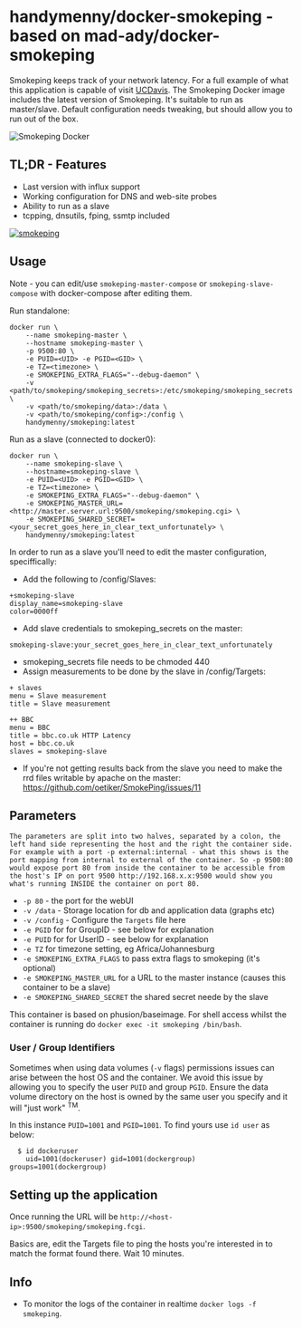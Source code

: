 # handymenny/docker-smokeping - based on mad-ady/docker-smokeping

Smokeping keeps track of your network latency. For a full example of what this application is capable of visit [UCDavis](http://smokeping.ucdavis.edu/cgi-bin/smokeping.fcgi). The Smokeping Docker image includes the latest version of Smokeping. It's suitable to run as master/slave. Default configuration needs tweaking, but should allow you to run out of the box.

![Smokeping Docker](https://github.com/magicdude4eva/docker-smokeping/raw/master/docker-smokeping.png)

## TL;DR - Features
* Last version with influx support
* Working configuration for DNS and web-site probes
* Ability to run as a slave
* tcpping, dnsutils, fping, ssmtp included

[![smokeping](https://oss.oetiker.ch/smokeping/inc/smokeping-logo.png)](https://oss.oetiker.ch/smokeping/)

## Usage

Note - you can edit/use `smokeping-master-compose` or `smokeping-slave-compose` with docker-compose after editing them.

Run standalone:

```
docker run \
    --name smokeping-master \
    --hostname smokeping-master \
    -p 9500:80 \
    -e PUID=<UID> -e PGID=<GID> \
    -e TZ=<timezone> \
    -e SMOKEPING_EXTRA_FLAGS="--debug-daemon" \
    -v <path/to/smokeping/smokeping_secrets>:/etc/smokeping/smokeping_secrets \
    -v <path/to/smokeping/data>:/data \
    -v <path/to/smokeping/config>:/config \
    handymenny/smokeping:latest
```

Run as a slave (connected to docker0):
```
docker run \
    --name smokeping-slave \
    --hostname=smokeping-slave \
    -e PUID=<UID> -e PGID=<GID> \
    -e TZ=<timezone> \
    -e SMOKEPING_EXTRA_FLAGS="--debug-daemon" \
    -e SMOKEPING_MASTER_URL=<http://master.server.url:9500/smokeping/smokeping.cgi> \
    -e SMOKEPING_SHARED_SECRET=<your_secret_goes_here_in_clear_text_unfortunately> \
    handymenny/smokeping:latest
```
In order to run as a slave you'll need to edit the master configuration, speciffically:
* Add the following to /config/Slaves:
```
+smokeping-slave
display_name=smokeping-slave
color=0000ff
```
* Add slave credentials to smokeping_secrets on the master:
```
smokeping-slave:your_secret_goes_here_in_clear_text_unfortunately
```
* smokeping_secrets file needs to be chmoded 440
* Assign measurements to be done by the slave in /config/Targets:
```
+ slaves
menu = Slave measurement
title = Slave measurement

++ BBC
menu = BBC
title = bbc.co.uk HTTP Latency
host = bbc.co.uk
slaves = smokeping-slave
```
* If you're not getting results back from the slave you need to make the rrd files writable by apache on the master: https://github.com/oetiker/SmokePing/issues/11

## Parameters

`The parameters are split into two halves, separated by a colon, the left hand side representing the host and the right the container side. 
For example with a port -p external:internal - what this shows is the port mapping from internal to external of the container.
So -p 9500:80 would expose port 80 from inside the container to be accessible from the host's IP on port 9500
http://192.168.x.x:9500 would show you what's running INSIDE the container on port 80.`


* `-p 80` - the port for the webUI
* `-v /data` - Storage location for db and application data (graphs etc)
* `-v /config` - Configure the `Targets` file here
* `-e PGID` for for GroupID - see below for explanation
* `-e PUID` for for UserID - see below for explanation
* `-e TZ` for timezone setting, eg Africa/Johannesburg
* `-e SMOKEPING_EXTRA_FLAGS` to pass extra flags to smokeping (it's optional)
* `-e SMOKEPING_MASTER_URL` for a URL to the master instance (causes this container to be a slave)
* `-e SMOKEPING_SHARED_SECRET` the shared secret neede by the slave


This container is based on phusion/baseimage. For shell access whilst the container is running do `docker exec -it smokeping /bin/bash`.

### User / Group Identifiers
Sometimes when using data volumes (`-v` flags) permissions issues can arise between the host OS and the container. We avoid this issue by allowing you to specify the user `PUID` and group `PGID`. Ensure the data volume directory on the host is owned by the same user you specify and it will "just work" <sup>TM</sup>.

In this instance `PUID=1001` and `PGID=1001`. To find yours use `id user` as below:

```
  $ id dockeruser
    uid=1001(dockeruser) gid=1001(dockergroup) groups=1001(dockergroup)
```

## Setting up the application 

Once running the URL will be `http://<host-ip>:9500/smokeping/smokeping.fcgi`.

Basics are, edit the Targets file to ping the hosts you're interested in to match the format found there. 
Wait 10 minutes.

## Info

* To monitor the logs of the container in realtime `docker logs -f smokeping`.

